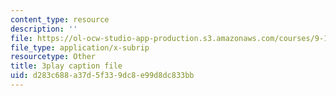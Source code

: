 ```yaml
---
content_type: resource
description: ''
file: https://ol-ocw-studio-app-production.s3.amazonaws.com/courses/9-14-brain-structure-and-its-origins-spring-2014/d283c688a37d5f339dc8e99d8dc833bb_555119.vtt
file_type: application/x-subrip
resourcetype: Other
title: 3play caption file
uid: d283c688-a37d-5f33-9dc8-e99d8dc833bb
---
```

